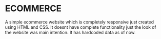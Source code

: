# ECOMMERCE
A simple ecommerce website which is completely responsive just created using HTML and CSS.
It doesnt have complete functionality just the look of the website was main intention.
It has hardcoded data as of now.
